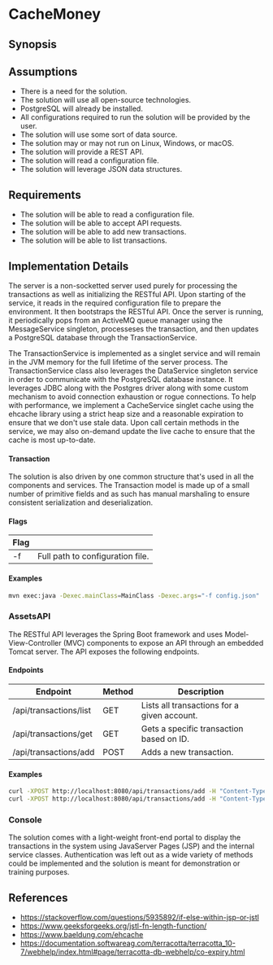 # CacheMoney

## Synopsis

## Assumptions
* There is a need for the solution.
* The solution will use all open-source technologies.
* PostgreSQL will already be installed.
* All configurations required to run the solution will be provided by the user.
* The solution will use some sort of data source.
* The solution may or may not run on Linux, Windows, or macOS.
* The solution will provide a REST API.
* The solution will read a configuration file.
* The solution will leverage JSON data structures.

## Requirements
* The solution will be able to read a configuration file.
* The solution will be able to accept API requests.
* The solution will be able to add new transactions.
* The solution will be able to list transactions.

## Implementation Details
The server is a non-socketted server used purely for processing the transactions as well as initializing the RESTful API.  Upon starting of the service, it reads in the required configuration file to prepare the environment.  It then bootstraps the RESTful API.  Once the server is running, it periodically pops from an ActiveMQ queue manager using the MessageService singleton, processeses the transaction, and then updates a PostgreSQL database through the TransactionService.

The TransactionService is implemented as a singlet service and will remain in the JVM memory for the full lifetime of the server process.  The TransactionService class also leverages the DataService singleton service in order to communicate with the PostgreSQL database instance.  It leverages JDBC along with the Postgres driver along with some custom mechanism to avoid connection exhaustion or rogue connections.  To help with performance, we implement a CacheService singlet cache using the ehcache library using a strict heap size and a reasonable expiration to ensure that we don't use stale data.  Upon call certain methods in the service, we may also on-demand update the live cache to ensure that the cache is most up-to-date.


#### Transaction
The solution is also driven by one common structure that's used in all the components and services.  The Transaction model is made up of a small number of primitive fields and as such has manual marshaling to ensure consistent serialization and deserialization.

#### Flags
| Flag                    |                                                           |
| -- | -- |
| -f                      | Full path to configuration file.                          |


#### Examples
```sh
mvn exec:java -Dexec.mainClass=MainClass -Dexec.args="-f config.json"
```

### AssetsAPI
The RESTful API leverages the Spring Boot framework and uses Model-View-Controller (MVC) components to expose an API through an embedded Tomcat server.  The API exposes the following endpoints.

#### Endpoints
| Endpoint                | Method    | Description                                   |
| -- | -- | -- |
| /api/transactions/list  | GET       | Lists all transactions for a given account.   |
| /api/transactions/get   | GET       | Gets a specific transaction based on ID.      |
| /api/transactions/add   | POST      | Adds a new transaction.                       |

#### Examples
```sh
curl -XPOST http://localhost:8080/api/transactions/add -H "Content-Type: application/json" -d '{"accountId": 1, "amount": 1000.00, "direction": 1}' # Add a new deposit transaction
curl -XPOST http://localhost:8080/api/transactions/add -H "Content-Type: application/json" -d '{"accountId": 1, "amount": 50.50, "direction": 0}'   # Add a new charge transaction
```

### Console
The solution comes with a light-weight front-end portal to display the transactions in the system using JavaServer Pages (JSP) and the internal service classes.  Authentication was left out as a wide variety of methods could be implemented and the solution is meant for demonstration or training purposes.

## References
* https://stackoverflow.com/questions/5935892/if-else-within-jsp-or-jstl
* https://www.geeksforgeeks.org/jstl-fn-length-function/
* https://www.baeldung.com/ehcache
* https://documentation.softwareag.com/terracotta/terracotta_10-7/webhelp/index.html#page/terracotta-db-webhelp/co-expiry.html

